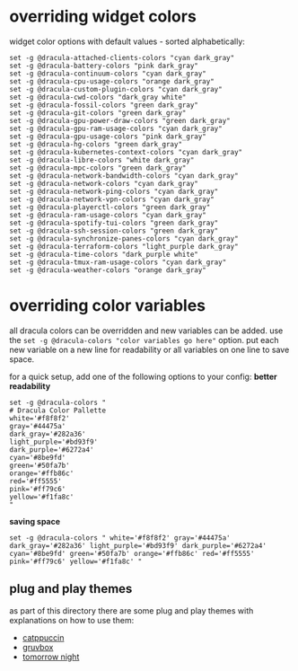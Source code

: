 # overriding widget colors
widget color options with default values - sorted alphabetically:
```
set -g @dracula-attached-clients-colors "cyan dark_gray"
set -g @dracula-battery-colors "pink dark_gray"
set -g @dracula-continuum-colors "cyan dark_gray"
set -g @dracula-cpu-usage-colors "orange dark_gray"
set -g @dracula-custom-plugin-colors "cyan dark_gray"
set -g @dracula-cwd-colors "dark_gray white"
set -g @dracula-fossil-colors "green dark_gray"
set -g @dracula-git-colors "green dark_gray"
set -g @dracula-gpu-power-draw-colors "green dark_gray"
set -g @dracula-gpu-ram-usage-colors "cyan dark_gray"
set -g @dracula-gpu-usage-colors "pink dark_gray"
set -g @dracula-hg-colors "green dark_gray"
set -g @dracula-kubernetes-context-colors "cyan dark_gray"
set -g @dracula-libre-colors "white dark_gray"
set -g @dracula-mpc-colors "green dark_gray"
set -g @dracula-network-bandwidth-colors "cyan dark_gray"
set -g @dracula-network-colors "cyan dark_gray"
set -g @dracula-network-ping-colors "cyan dark_gray"
set -g @dracula-network-vpn-colors "cyan dark_gray"
set -g @dracula-playerctl-colors "green dark_gray"
set -g @dracula-ram-usage-colors "cyan dark_gray"
set -g @dracula-spotify-tui-colors "green dark_gray"
set -g @dracula-ssh-session-colors "green dark_gray"
set -g @dracula-synchronize-panes-colors "cyan dark_gray"
set -g @dracula-terraform-colors "light_purple dark_gray"
set -g @dracula-time-colors "dark_purple white"
set -g @dracula-tmux-ram-usage-colors "cyan dark_gray"
set -g @dracula-weather-colors "orange dark_gray"
```

# overriding color variables

all dracula colors can be overridden and new variables can be added.
use the `set -g @dracula-colors "color variables go here"` option. put each new variable on a new line for readability or all variables on one line to save space.

for a quick setup, add one of the following options to your config:
**better readability**
```
set -g @dracula-colors "
# Dracula Color Pallette
white='#f8f8f2'
gray='#44475a'
dark_gray='#282a36'
light_purple='#bd93f9'
dark_purple='#6272a4'
cyan='#8be9fd'
green='#50fa7b'
orange='#ffb86c'
red='#ff5555'
pink='#ff79c6'
yellow='#f1fa8c'
"
```
**saving space**
```
set -g @dracula-colors " white='#f8f8f2' gray='#44475a' dark_gray='#282a36' light_purple='#bd93f9' dark_purple='#6272a4' cyan='#8be9fd' green='#50fa7b' orange='#ffb86c' red='#ff5555' pink='#ff79c6' yellow='#f1fa8c' "
```
## plug and play themes
as part of this directory there are some plug and play themes with explanations on how to use them:
- [catppuccin](/docs/color_theming/catppuccin.md)
- [gruvbox](/docs/color_theming/gruvbox.md)
- [tomorrow night](/docs/color_theming/tomorrow_night.md)
